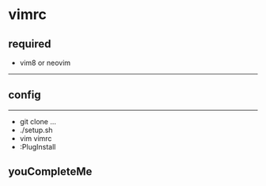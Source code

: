 # vimrc

## required

- vim8 or neovim

---

## config

---

- git clone ...
- ./setup.sh
- vim vimrc
- :PlugInstall

## youCompleteMe
